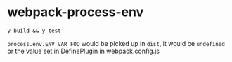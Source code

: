 # webpack-process-env

```shell
y build && y test
```

`process.env.ENV_VAR_FOO` would be picked up in `dist`, it would be `undefined` or the value set in DefinePlugin in webpack.config.js
